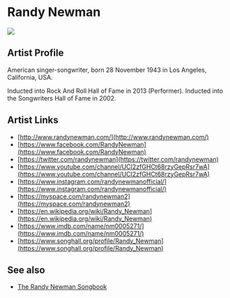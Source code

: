 # Randy Newman

![](../../asssets/artists/Randy_Newman.png)

## Artist Profile

American singer-songwriter, born 28 November 1943 in Los Angeles, California, USA.

Inducted into Rock And Roll Hall of Fame in 2013 (Performer).
Inducted into the Songwriters Hall of Fame in 2002.

## Artist Links

- [http://www.randynewman.com/](http://www.randynewman.com/)
- [https://www.facebook.com/RandyNewman](https://www.facebook.com/RandyNewman)
- [https://twitter.com/randynewman](https://twitter.com/randynewman)
- [https://www.youtube.com/channel/UCI2zfGHCt68rzyGepRsr7wA](https://www.youtube.com/channel/UCI2zfGHCt68rzyGepRsr7wA)
- [https://www.instagram.com/randynewmanofficial/](https://www.instagram.com/randynewmanofficial/)
- [https://myspace.com/randynewman2](https://myspace.com/randynewman2)
- [https://en.wikipedia.org/wiki/Randy_Newman](https://en.wikipedia.org/wiki/Randy_Newman)
- [https://www.imdb.com/name/nm0005271/](https://www.imdb.com/name/nm0005271/)
- [https://www.songhall.org/profile/Randy_Newman](https://www.songhall.org/profile/Randy_Newman)


## See also

- [The Randy Newman Songbook](Randy_Newman-The_Randy_Newman_Songbook.md)
